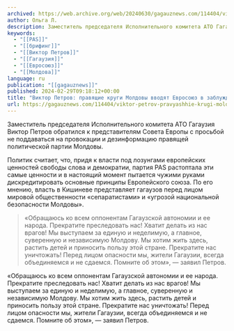 ```yaml
---
archived: https://web.archive.org/web/20240630/gagauznews.com/114404/viktor-petrov-pravyashhie-krugi-moldovy-vvodyat-evrosoyuz-v-zabluzhdenie.html
author: Ольга Л.
description: Заместитель председателя Исполнительного комитета АТО Гагаузия Виктор Петров обратился к представителям Совета Европы с просьбой не поддаваться на провокации и дезинформацию правящей политической партии Молдовы. Политик считает, что, придя к власти под лозунгами европейских ценностей свободы слова и демократии, партия PAS растоптала эти самые ценности и в настоящий момент пытается чужими руками дискредитировать основные принципы Европейского союза. По его мнению, власть в Кишиневе представляет гагаузов перед лицом мировой общественности «сепаратистами» и «угрозой национальной безопасности Молдовы». «Обращаюсь ко всем оппонентам Гагаузской автономии и ее народа. Прекратите преследовать нас! Хватит делать из нас врагов! Мы выступаем за единую и неделимую, а главное, […]
keywords:
  - "[[PAS]]"
  - "[[брифинг]]"
  - "[[Виктор Петров]]"
  - "[[Гагаузия]]"
  - "[[Евросоюз]]"
  - "[[Молдова]]"
language: ru
publication: "[[gagauznews]]"
published: 2024-02-29T09:18:12+00:00
title: "Виктор Петров: правящие круги Молдовы вводят Евросоюз в заблуждение"
url: https://gagauznews.com/114404/viktor-petrov-pravyashhie-krugi-moldovy-vvodyat-evrosoyuz-v-zabluzhdenie.html
---
```


Заместитель председателя Исполнительного комитета АТО Гагаузия Виктор Петров обратился к представителям Совета Европы с просьбой не поддаваться на провокации и дезинформацию правящей политической партии Молдовы.

Политик считает, что, придя к власти под лозунгами европейских ценностей свободы слова и демократии, партия PAS растоптала эти самые ценности и в настоящий момент пытается чужими руками дискредитировать основные принципы Европейского союза. По его мнению, власть в Кишиневе представляет гагаузов перед лицом мировой общественности «сепаратистами» и «угрозой национальной безопасности Молдовы».

> «Обращаюсь ко всем оппонентам Гагаузской автономии и ее народа. Прекратите преследовать нас! Хватит делать из нас врагов! Мы выступаем за единую и неделимую, а главное, суверенную и независимую Молдову. Мы хотим жить здесь, растить детей и приносить пользу этой стране. Прекратите нас уничтожать! Перед лицом опасности мы, жители Гагаузии, всегда объединяемся и не сдаемся. Помните об этом», — заявил Петров.

«Обращаюсь ко всем оппонентам Гагаузской автономии и ее народа. Прекратите преследовать нас! Хватит делать из нас врагов! Мы выступаем за единую и неделимую, а главное, суверенную и независимую Молдову. Мы хотим жить здесь, растить детей и приносить пользу этой стране. Прекратите нас уничтожать! Перед лицом опасности мы, жители Гагаузии, всегда объединяемся и не сдаемся. Помните об этом», — заявил Петров.